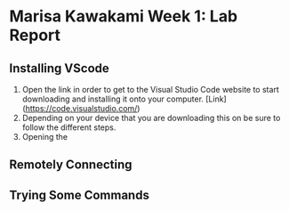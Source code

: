 # Marisa Kawakami Week 1: Lab Report 

## Installing VScode 
1. Open the link in order to get to the Visual Studio Code website to start downloading and installing it onto your computer. 
[Link] (https://code.visualstudio.com/)
2. Depending on your device that you are downloading this on be sure to follow the different steps. 
3. Opening the 
## Remotely Connecting 

## Trying Some Commands 
